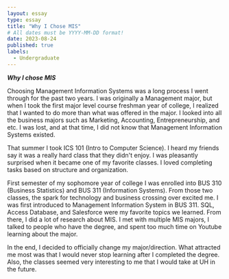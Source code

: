 ```yaml
---
layout: essay
type: essay
title: "Why I Chose MIS"
# All dates must be YYYY-MM-DD format!
date: 2023-08-24
published: true
labels:
  - Undergraduate 
---
```


***Why I chose MIS***

Choosing Management Information Systems was a long process I went through for the past two years. I was originally a Management major, but when I took the first major level course freshman year of college, I realized that I wanted to do more than what was offered in the major. I looked into all the business majors such as Marketing, Accounting, Entrepreneurship, and etc. I was lost, and at that time, I did not know that Management Information Systems existed. 

That summer I took ICS 101 (Intro to Computer Science). I heard my friends say it was a really hard class that they didn't enjoy. I was pleasantly surprised when it became one of my favorite classes. I loved completing tasks based on structure and organization.

First semester of my sophomore year of college I was enrolled into BUS 310 (Business Statistics) and BUS 311 (Information Systems). From those two classes, the spark for technology and business crossing over excited me. I was first introduced to Management Information System in BUS 311. SQL, Access Database, and Salesforce were my favorite topics we learned. From there, I did a lot of research about MIS. I met with multiple MIS majors, I talked to people who have the degree, and spent too much time on Youtube learning about the major.  

In the end, I decided to officially change my major/direction. What attracted me most was that I would never stop learning after I completed the degree. Also, the classes seemed very interesting to me that I would take at UH in the future.
